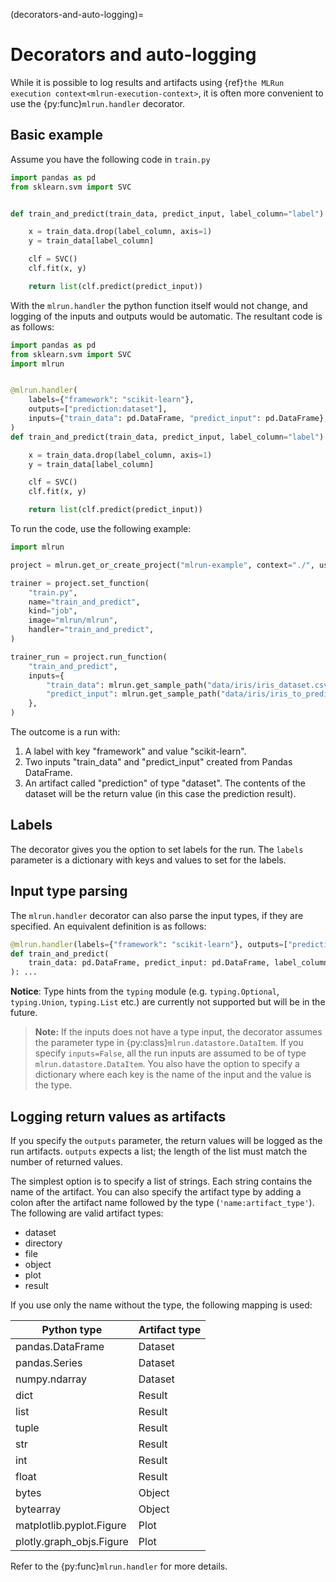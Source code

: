 (decorators-and-auto-logging)=
# Decorators and auto-logging

While it is possible to log results and artifacts using {ref}`the MLRun execution context<mlrun-execution-context>`, it is often more convenient to use the {py:func}`mlrun.handler` decorator.

## Basic example

Assume you have the following code in `train.py`

``` python
import pandas as pd
from sklearn.svm import SVC


def train_and_predict(train_data, predict_input, label_column="label"):

    x = train_data.drop(label_column, axis=1)
    y = train_data[label_column]

    clf = SVC()
    clf.fit(x, y)

    return list(clf.predict(predict_input))
```

With the `mlrun.handler` the python function itself would not change, and logging of the inputs and outputs would be automatic. The resultant code is as follows:

``` python
import pandas as pd
from sklearn.svm import SVC
import mlrun


@mlrun.handler(
    labels={"framework": "scikit-learn"},
    outputs=["prediction:dataset"],
    inputs={"train_data": pd.DataFrame, "predict_input": pd.DataFrame},
)
def train_and_predict(train_data, predict_input, label_column="label"):

    x = train_data.drop(label_column, axis=1)
    y = train_data[label_column]

    clf = SVC()
    clf.fit(x, y)

    return list(clf.predict(predict_input))
```

To run the code, use the following example:

``` python
import mlrun

project = mlrun.get_or_create_project("mlrun-example", context="./", user_project=True)

trainer = project.set_function(
    "train.py",
    name="train_and_predict",
    kind="job",
    image="mlrun/mlrun",
    handler="train_and_predict",
)

trainer_run = project.run_function(
    "train_and_predict",
    inputs={
        "train_data": mlrun.get_sample_path("data/iris/iris_dataset.csv"),
        "predict_input": mlrun.get_sample_path("data/iris/iris_to_predict.csv"),
    },
)
```

The outcome is a run with:
1. A label with key "framework" and value "scikit-learn".
2. Two inputs "train_data" and "predict_input" created from Pandas DataFrame.
3. An artifact called "prediction" of type "dataset". The contents of the dataset will be the return value (in this case the prediction result).

## Labels

The decorator gives you the option to set labels for the run. The `labels` parameter is a dictionary with keys and values to set for the labels.

## Input type parsing

The `mlrun.handler` decorator can also parse the input types, if they are specified. An equivalent definition is as follows:

``` python
@mlrun.handler(labels={"framework": "scikit-learn"}, outputs=["prediction:dataset"])
def train_and_predict(
    train_data: pd.DataFrame, predict_input: pd.DataFrame, label_column="label"
): ...
```

**Notice**: Type hints from the `typing` module (e.g. `typing.Optional`, `typing.Union`, `typing.List` etc.) are 
currently not supported but will be in the future.

> **Note:** If the inputs does not have a type input, the decorator assumes the parameter type in {py:class}`mlrun.datastore.DataItem`. If you specify `inputs=False`, all the run inputs are assumed to be of type `mlrun.datastore.DataItem`. You also have the option to specify a dictionary where each key is the name of the input and the value is the type.

## Logging return values as artifacts

If you specify the `outputs` parameter, the return values will be logged as the run artifacts. `outputs` expects a list; the length of the list must match the number of returned values.

The simplest option is to specify a list of strings. Each string contains the name of the artifact. You can also specify the artifact type by adding a colon after the artifact name followed by the type (`'name:artifact_type'`). The following are valid artifact types:

- dataset
- directory
- file
- object
- plot
- result

If you use only the name without the type, the following mapping is used:

| Python type              | Artifact type |
|--------------------------|---------------|
| pandas.DataFrame         | Dataset       |
| pandas.Series            | Dataset       |
| numpy.ndarray            | Dataset       |
| dict                     | Result        |
| list                     | Result        |
| tuple                    | Result        |
| str                      | Result        |
| int                      | Result        |
| float                    | Result        |
| bytes                    | Object        |
| bytearray                | Object        |
| matplotlib.pyplot.Figure | Plot          |
| plotly.graph_objs.Figure | Plot          |

Refer to the {py:func}`mlrun.handler` for more details.

